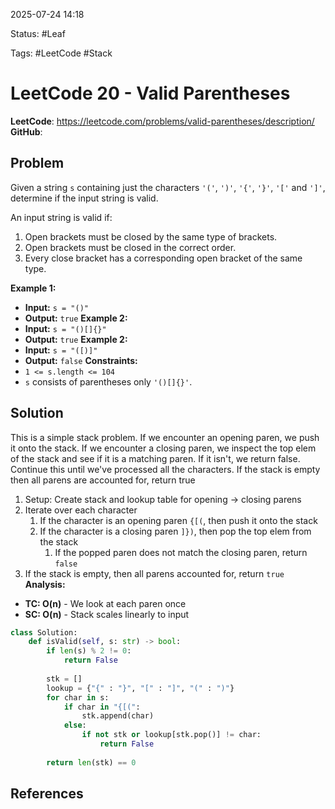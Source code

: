 2025-07-24 14:18

Status: #Leaf

Tags: #LeetCode #Stack

# LeetCode 20 - Valid Parentheses
**LeetCode**: https://leetcode.com/problems/valid-parentheses/description/
**GitHub**:
## Problem
Given a string `s` containing just the characters `'('`, `')'`, `'{'`, `'}'`, `'['` and `']'`, determine if the input string is valid.

An input string is valid if:
1. Open brackets must be closed by the same type of brackets.
2. Open brackets must be closed in the correct order.
3. Every close bracket has a corresponding open bracket of the same type.

**Example 1:**
- **Input:** `s = "()"`
- **Output:** `true`
**Example 2:**
- **Input:** `s = "()[]{}"`
- **Output:** `true`
**Example 2:**
- **Input:** `s = "([)]"`
- **Output:** `false`
**Constraints:**
- `1 <= s.length <= 104`
- `s` consists of parentheses only `'()[]{}'`.
## Solution
This is a simple stack problem. If we encounter an opening paren, we push it onto the stack. If we encounter a closing paren, we inspect the top elem of the stack and see if it is a matching paren. If it isn't, we return false. Continue this until we've processed all the characters. If the stack is empty then all parens are accounted for, return true
1) Setup: Create stack and lookup table for opening -> closing parens
2) Iterate over each character
	1) If the character is an opening paren `{[(`, then push it onto the stack
	2) If the character is a closing paren `]})`, then pop the top elem from the stack
		1) If the popped paren does not match the closing paren, return `false`
3) If the stack is empty, then all parens accounted for, return `true`
**Analysis:**
- **TC: O(n)** - We look at each paren once
- **SC: O(n)** - Stack scales linearly to input
```python
class Solution:
    def isValid(self, s: str) -> bool:
        if len(s) % 2 != 0:
            return False
        
        stk = []
        lookup = {"{" : "}", "[" : "]", "(" : ")"}
        for char in s:
            if char in "{[(":
                stk.append(char)
            else:
                if not stk or lookup[stk.pop()] != char:
                    return False
        
        return len(stk) == 0
```
## References
